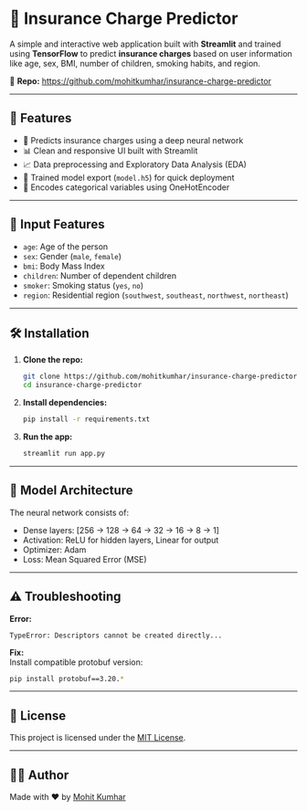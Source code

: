 
# 💸 Insurance Charge Predictor
A simple and interactive web application built with **Streamlit** and trained using **TensorFlow** to predict **insurance charges** based on user information like age, sex, BMI, number of children, smoking habits, and region.

📂 **Repo:** https://github.com/mohitkumhar/insurance-charge-predictor

---

## 🚀 Features

- 🎯 Predicts insurance charges using a deep neural network
- 📊 Clean and responsive UI built with Streamlit
- 📈 Data preprocessing and Exploratory Data Analysis (EDA)
- 💾 Trained model export (`model.h5`) for quick deployment
- 🧠 Encodes categorical variables using OneHotEncoder

---

## 📌 Input Features

- `age`: Age of the person
- `sex`: Gender (`male`, `female`)
- `bmi`: Body Mass Index
- `children`: Number of dependent children
- `smoker`: Smoking status (`yes`, `no`)
- `region`: Residential region (`southwest`, `southeast`, `northwest`, `northeast`)

---

## 🛠️ Installation

1. **Clone the repo:**
   ```bash
   git clone https://github.com/mohitkumhar/insurance-charge-predictor.git
   cd insurance-charge-predictor
   ```

2. **Install dependencies:**
   ```bash
   pip install -r requirements.txt
   ```

3. **Run the app:**
   ```bash
   streamlit run app.py
   ```

---

## 🧠 Model Architecture

The neural network consists of:

- Dense layers: [256 → 128 → 64 → 32 → 16 → 8 → 1]
- Activation: ReLU for hidden layers, Linear for output
- Optimizer: Adam
- Loss: Mean Squared Error (MSE)

---

## ⚠️ Troubleshooting

**Error:**  
```
TypeError: Descriptors cannot be created directly...
```

**Fix:**  
Install compatible protobuf version:
```bash
pip install protobuf==3.20.*
```

---

## 📄 License

This project is licensed under the [MIT License](LICENSE).

---

## 🙋‍♂️ Author

Made with ❤️ by [Mohit Kumhar](https://github.com/mohitkumhar)
